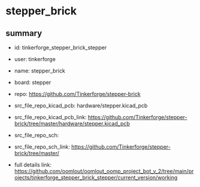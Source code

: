 # stepper_brick
 
## summary 
* id: tinkerforge_stepper_brick_stepper
* user: tinkerforge
* name: stepper_brick
* board: stepper
* repo: https://github.com/Tinkerforge/stepper-brick
* src_file_repo_kicad_pcb: hardware/stepper.kicad_pcb
* src_file_repo_kicad_pcb_link: https://github.com/Tinkerforge/stepper-brick/tree/master/hardware/stepper.kicad_pcb


* src_file_repo_sch: 
* src_file_repo_sch_link: https://github.com/Tinkerforge/stepper-brick/tree/master/
* full details link: https://github.com/oomlout/oomlout_oomp_project_bot_v_2/tree/main/projects/tinkerforge_stepper_brick_stepper/current_version/working  







